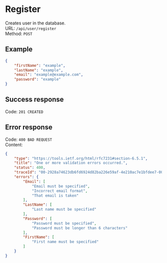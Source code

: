 # Register
Creates user in the database.  
URL: `/api/user/register`  
Method: `POST`  

## Example
```json
{
    "firstName": "example",
    "lastName": "example",
    "email": "example@example.com",
    "password": "example"
}
```

## Success response
Code: `201 CREATED`  

## Error response
Code: `400 BAD REQUEST`  
Content:  
```json
{
    "type": "https://tools.ietf.org/html/rfc7231#section-6.5.1",
    "title": "One or more validation errors occurred.",
    "status": 400,
    "traceId": "00-2928a74623db6fd6924d82ba226e59af-4e210ac7e1bfdee7-00",
    "errors": {
        "Email": [
            "Email must be specified",
            "Incorrect email format",
            "That email is taken"
        ],
        "LastName": [
            "Last name must be specified"
        ],
        "Password": [
            "Password must be specified",
            "Password must be longer than 6 characters"
        ],
        "FirstName": [
            "First name must be specified"
        ]
    }
}
```